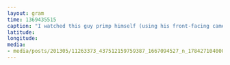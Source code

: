 ```yaml
---
layout: gram
time: 1369435515
caption: "I watched this guy primp himself (using his front-facing camera) for about 5 minutes."
latitude: 
longitude: 
media:
- media/posts/201305/11263373_437512159759387_1667094527_n_17842710400000351.jpg
---
```

